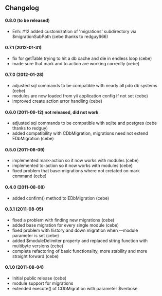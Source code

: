 Changelog
---------

#### 0.8.0 (to be released)

- Enh: #12 added customization of 'migrations' subdirectory via $migrationSubPath (cebe thanks to redguy666)

#### 0.7.1 (2012-01-31)

- fix for getTable trying to hit a db cache and die in endless loop (cebe)
- made sure that  mark  and  to  action are working correctly (cebe)

#### 0.7.0 (2012-01-28)

- adjusted sql commands to be compatible with nearly all pdo db systems (cebe)
- modules are now loaded from yii application config if not set (cebe)
- improved create action error handling (cebe)

#### 0.6.0 (2011-09-12) not released, did not work

- adjusted sql commands to be compatible with sqlite and postgres (cebe thanks to redguy)
- added compatibility with CDbMigration, migrations need not extend EDbMigration (cebe)

#### 0.5.0 (2011-08-09)

- implemented mark-action so it now works with modules (cebe)
- implemented to-action so it now works with modules (cebe)
- fixed problem that base-migrations where not cretated on mark command (cebe)

#### 0.4.0 (2011-08-08)

- added confirm() method to EDbMigration (cebe)

#### 0.3.1 (2011-08-05)

- fixed a problem with finding new migrations (cebe)
- added base migration for every single module (cebe)
- fixed problem with history and down migration when --module parameter is set (cebe)
- added $moduleDelimiter property and replaced string function with multibyte versions (cebe)
- complete refactoring of basic functionality, more stability and more straight forward (cebe)

#### 0.1.0 (2011-08-04)

- Initial public release (cebe)
- module support for migrations
- extended execute() of CDbMigration with parameter $verbose
